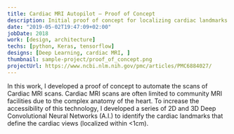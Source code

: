 ```yaml
---
title: Cardiac MRI Autopilot – Proof of Concept
description: Initial proof of concept for localizing cardiac landmarks
date: "2019-05-02T19:47:09+02:00"
jobDate: 2018
work: [design, architecture]
techs: [python, Keras, tensorflow]
designs: [Deep Learning, cardiac MRI, ]
thumbnail: sample-project/proof_of_concept.png
projectUrl: https://www.ncbi.nlm.nih.gov/pmc/articles/PMC6884027/
---
```



In this work, I developed a proof of concept to automate the scans of Cardiac MRI scans. Cardiac MRI scans are often limited to community MRI facilities due to the complex anatomy of the heart. To increase the accessibility of this technology, I developed a series of 2D and 3D Deep Convolutional Neural Networks (A.I.) to identify the cardiac landmarks that define the cardiac views (localized within <1cm).

